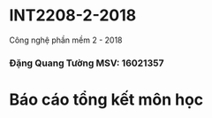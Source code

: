 ﻿# INT2208-2-2018
Công nghệ phần mềm 2 - 2018 
### Đặng Quang Tường MSV: 16021357
# Báo cáo tổng kết môn học

